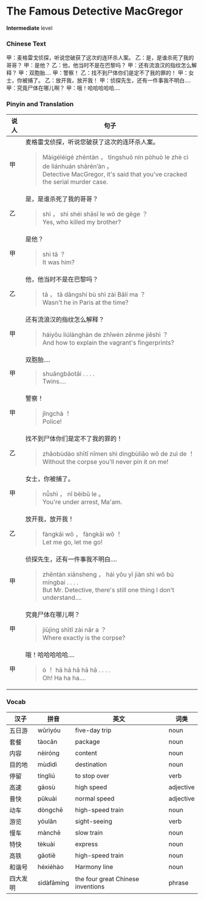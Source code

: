 # The Famous Detective MacGregor
**Intermediate** level
### Chinese Text
甲：麦格雷戈侦探，听说您破获了这次的连环杀人案。
乙：是，是谁杀死了我的哥哥？
甲：是他？
乙：他，他当时不是在巴黎吗？
甲：还有流浪汉的指纹怎么解释？
甲：双胞胎....
甲：警察！
乙：找不到尸体你们是定不了我的罪的！
甲：女士，你被捕了。
乙：放开我，放开我！
甲：侦探先生，还有一件事我不明白....
甲：究竟尸体在哪儿啊？
甲：哦！哈哈哈哈哈....

### Pinyin and Translation
|说人|句子|
|----|----|
|甲|麦格雷戈侦探，听说您破获了这次的连环杀人案。<blockquote>Màigéléigé zhēntàn ， tīngshuō nín pòhuò le zhè cì de liánhuán shārén‘àn 。<br />Detective MacGregor, it's said that you've cracked the serial murder case.</blockquote>|
|乙|是，是谁杀死了我的哥哥？<blockquote>shì ， shì shéi shāsǐ le wǒ de gēge ？<br />Yes, who killed my brother?</blockquote>|
|甲|是他？<blockquote>shì tā ？<br />It was him?</blockquote>|
|乙|他，他当时不是在巴黎吗？<blockquote>tā ， tā dāngshí bù shì zài Bālí ma ？<br />Wasn't he in Paris at the time?</blockquote>|
|甲|还有流浪汉的指纹怎么解释？<blockquote>háiyǒu liúlànghàn de zhǐwén zěnme jiěshì ？<br />And how to explain the vagrant's fingerprints?</blockquote>|
|甲|双胞胎....<blockquote>shuāngbāotāi . . . .<br />Twins....</blockquote>|
|甲|警察！<blockquote>jǐngchá ！<br />Police!</blockquote>|
|乙|找不到尸体你们是定不了我的罪的！<blockquote>zhǎobùdào shītǐ nǐmen shì dìngbùliǎo wǒ de zuì de ！<br />Without the corpse you'll never pin it on me!</blockquote>|
|甲|女士，你被捕了。<blockquote>nǚshì ， nǐ bèibǔ le 。<br />You're under arrest, Ma'am.</blockquote>|
|乙|放开我，放开我！<blockquote>fàngkāi wǒ ， fàngkāi wǒ ！<br />Let me go, let me go!</blockquote>|
|甲|侦探先生，还有一件事我不明白....<blockquote>zhēntàn xiānsheng ， hái yǒu yī jiàn shì wǒ bù míngbai . . . .<br />But Mr. Detective, there's still one thing I don't understand....</blockquote>|
|甲|究竟尸体在哪儿啊？<blockquote>jiūjìng shītǐ zài nǎr a ？<br />Where exactly is the corpse?</blockquote>|
|甲|哦！哈哈哈哈哈....<blockquote>ò ！ hā hā hā hā hā . . . .<br />Oh! Ha ha ha....</blockquote>|
### Vocab
|汉子|拼音|英文|词类|
|----|----|----|----|
|五日游|wǔrìyóu|five-day trip|noun|
|套餐|tàocān|package|noun|
|内容|nèiróng|content|noun|
|目的地|mùdìdì|destination|noun|
|停留|tíngliú|to stop over|verb|
|高速|gāosù|high speed|adjective|
|普快|pǔkuài|normal speed|adjective|
|动车|dòngchē|high-speed train|noun|
|游览|yóulǎn|sight-seeing|verb|
|慢车|mànchē|slow train|noun|
|特快|tèkuài|express|noun|
|高铁|gāotiě|high-speed train|noun|
|和谐号|héxiéhào|Harmony line|noun|
|四大发明|sìdàfāmíng|the four great Chinese inventions|phrase|